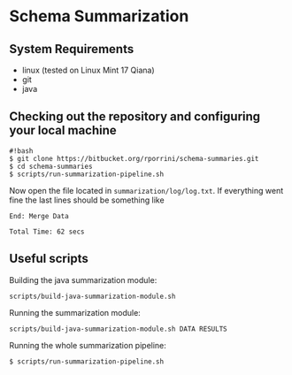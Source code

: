 # Schema Summarization

## System Requirements

* linux (tested on Linux Mint 17 Qiana)
* git
* java

## Checking out the repository and configuring your local machine
```
#!bash
$ git clone https://bitbucket.org/rporrini/schema-summaries.git
$ cd schema-summaries
$ scripts/run-summarization-pipeline.sh
```

Now open the file located in ```summarization/log/log.txt```. If everything went fine the last lines should be something like

```
End: Merge Data

Total Time: 62 secs
```

## Useful scripts

Building the java summarization module:
```
scripts/build-java-summarization-module.sh
```

Running the summarization module:
```
scripts/build-java-summarization-module.sh DATA RESULTS
```

Running the whole summarization pipeline:
```
$ scripts/run-summarization-pipeline.sh
```
